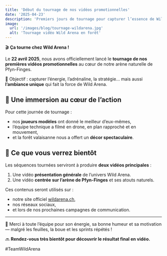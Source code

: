 ```yaml
---
title: 'Début du tournage de nos vidéos promotionnelles'
date: '2025-04-23'
description: 'Premiers jours de tournage pour capturer l’essence de Wild Arena en pleine nature.'
image:
  url: '/images/blog/tournage-wildarena.jpg'
  alt: 'Tournage vidéo Wild Arena en forêt'
---
```


🎬 **Ça tourne chez Wild Arena !**

Le **22 avril 2025**, nous avons officiellement lancé le **tournage de nos premières vidéos promotionnelles** au cœur de notre arène naturelle de Pfyn-Finges.

📍 Objectif : capturer l’énergie, l’adrénaline, la stratégie… mais aussi **l’ambiance unique** qui fait la force de Wild Arena.

## 🎥 Une immersion au cœur de l’action

Pour cette journée de tournage :
- nos **joueurs modèles** ont donné le meilleur d’eux-mêmes,
- l’équipe technique a filmé en drone, en plan rapproché et en mouvement,
- et la forêt valaisanne nous a offert un **décor spectaculaire**.

## 🚀 Ce que vous verrez bientôt

Les séquences tournées serviront à produire **deux vidéos principales** :
1. Une vidéo **présentation générale** de l’univers Wild Arena.
2. Une vidéo **centrée sur l’arène de Pfyn-Finges** et ses atouts naturels.

Ces contenus seront utilisés sur :
- notre site officiel [wildarena.ch](https://www.wildarena.ch),
- nos réseaux sociaux,
- et lors de nos prochaines campagnes de communication.

---

🎯 Merci à toute l’équipe pour son énergie, sa bonne humeur et sa motivation — malgré les feuilles, la boue et les sprints répétés !

🔜 **Rendez-vous très bientôt pour découvrir le résultat final en vidéo.**

#TeamWildArena
